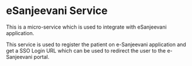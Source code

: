 # eSanjeevani Service
This is a micro-service which is used to integrate with eSanjeevani application. 

This service is used to register the patient on e-Sanjeevani application and get a SSO Login URL  which can be used to redirect the user to the e-Sanjeevani portal. 
